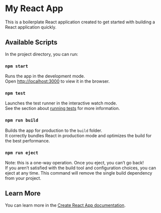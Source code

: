 # My React App

This is a boilerplate React application created to get started with building a React application quickly.

## Available Scripts

In the project directory, you can run:

### `npm start`

Runs the app in the development mode.  
Open [http://localhost:3000](http://localhost:3000) to view it in the browser.

### `npm test`

Launches the test runner in the interactive watch mode.  
See the section about [running tests](https://create-react-app.dev/docs/running-tests/) for more information.

### `npm run build`

Builds the app for production to the `build` folder.  
It correctly bundles React in production mode and optimizes the build for the best performance.

### `npm run eject`

Note: this is a one-way operation. Once you eject, you can’t go back!  
If you aren’t satisfied with the build tool and configuration choices, you can eject at any time. This command will remove the single build dependency from your project.

## Learn More

You can learn more in the [Create React App documentation](https://create-react-app.dev/docs/getting-started/).